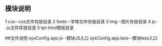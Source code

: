 ## 模块说明
1 css--css文件存放目录
2 fonts--字体文件存放目录
3 img--图片存放目录
4 js--js文件存放目录
5 tpl-html模板目录

##文件说明
sysConfig.app.js--模块JS入口
sysConfig.app.less--模块less入口